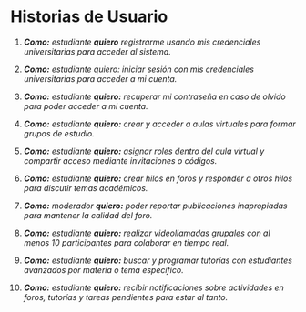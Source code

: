 # Historias de Usuario

1. ***Como:** estudiante **quiero** registrarme usando mis credenciales universitarias para acceder al sistema.*

2. ***Como:** estudiante quiero: iniciar sesión con mis credenciales universitarias para acceder a mi cuenta.*

3. ***Como:** estudiante **quiero:** recuperar mi contraseña en caso de olvido para poder acceder a mi cuenta.*

4. ***Como:** estudiante **quiero:** crear y acceder a aulas virtuales para formar grupos de estudio.*

5. ***Como:** estudiante **quiero:** asignar roles dentro del aula virtual y compartir acceso mediante invitaciones o códigos.*

6. ***Como:** estudiante **quiero:** crear hilos en foros y responder a otros hilos para discutir temas académicos.*

7. ***Como:** moderador **quiero:** poder reportar publicaciones inapropiadas para mantener la calidad del foro.*

8. ***Como:** estudiante **quiero:** realizar videollamadas grupales con al menos 10 participantes para colaborar en tiempo real.*

9. ***Como:** estudiante **quiero:** buscar y programar tutorías con estudiantes avanzados por materia o tema específico.*

10. ***Como:** estudiante **quiero:** recibir notificaciones sobre actividades en foros, tutorías y tareas pendientes para estar al tanto.*